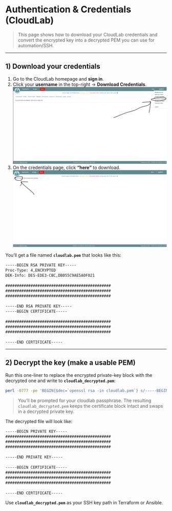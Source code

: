 # Authentication & Credentials (CloudLab)

> This page shows how to download your CloudLab credentials and convert the encrypted key into a decrypted PEM you can use for automation/SSH.

---

## 1) Download your credentials

1. Go to the CloudLab homepage and **sign in**.  
2. Click your **username** in the top-right → **Download Credentials**.  
   ![](assets/images/download_credentials.png)
3. On the credentials page, click **“here”** to download.  
   ![](assets/images/click_here.png)

You’ll get a file named **`cloudlab.pem`** that looks like this:

```
-----BEGIN RSA PRIVATE KEY-----
Proc-Type: 4,ENCRYPTED
DEK-Info: DES-EDE3-CBC,DB055C9AE5A0F021

##############################################
##############################################
##############################################

-----END RSA PRIVATE KEY-----
-----BEGIN CERTIFICATE-----

##############################################
##############################################
##############################################

-----END CERTIFICATE-----
```

---

## 2) Decrypt the key (make a usable PEM)

Run this one-liner to replace the encrypted private-key block with the decrypted one and write to **`cloudlab_decrypted.pem`**:

```bash
perl -0777 -pe 'BEGIN{$dec=`openssl rsa -in cloudlab.pem`} s/-----BEGIN RSA PRIVATE KEY-----.*?-----END RSA PRIVATE KEY-----/$dec/s' cloudlab.pem > cloudlab_decrypted.pem
```

> You’ll be prompted for your cloudlab passphrase. The resulting `cloudlab_decrypted.pem` keeps the certificate block intact and swaps in a decrypted private key.

The decrypted file will look like:

```
-----BEGIN PRIVATE KEY-----
##############################################
##############################################
##############################################

-----END PRIVATE KEY-----

-----BEGIN CERTIFICATE-----
##############################################
##############################################
##############################################

-----END CERTIFICATE-----
```

Use **`cloudlab_decrypted.pem`** as your SSH key path in Terraform or Ansible.
